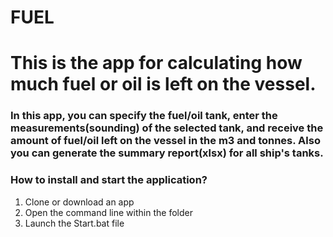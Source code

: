 ﻿# FUEL

<h1>This is the app for calculating how much fuel or oil is left on the vessel.</h1>

<h3>In this app, you can specify the fuel/oil tank, enter the measurements(sounding) of the selected tank, and receive the amount of fuel/oil left on the vessel in the m3 and tonnes. Also you can generate the summary report(xlsx) for all ship's tanks.</h3>

<h3>How to install and start the application?</h3>

1. Clone or download an app
2. Open the command line within the folder
3. Launch the Start.bat file
